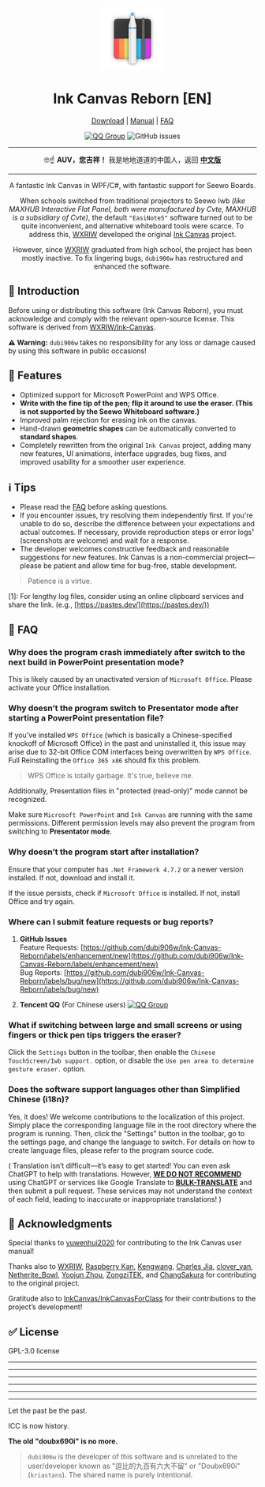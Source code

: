 <div align="center">

![LOGO](./Ink-Canvas-Reborn-Logo.png)

# Ink Canvas Reborn [EN]

[Download](https://github.com/dubi906w/Ink-Canvas-Reborn/releases/latest) | [Manual](https://github.com/dubi906w/Ink-Canvas-Reborn/blob/master/MANUAL.md) | [FAQ](https://github.com/dubi906w/Ink-Canvas-Reborn#FAQ)
  
[![QQ Group](https://img.shields.io/badge/-QQ_Group%20195404368-blue?style=flat&logo=TencentQQ)](https://qm.qq.com/q/PDfJCGLqwM)  ![GitHub issues](https://img.shields.io/github/issues/dubi906w/Ink-Canvas-Reborn?logo=github)

---

🤓☝️ **AUV，您吉祥！** 我是地地道道的中国人，返回 **[中文版](https://github.com/dubi906w/Ink-Canvas-Reborn)**

---

A fantastic Ink Canvas in WPF/C#, with fantastic support for Seewo Boards.

When schools switched from traditional projectors to Seewo Iwb *(like MAXHUB Interactive Flat Panel, both were manufactured by Cvte, MAXHUB is a subsidiary of Cvte)*, the default `"EasiNote5"` software turned out to be quite inconvenient, and alternative whiteboard tools were scarce. To address this, [WXRIW](https://github.com/WXRIW) developed the original [Ink Canvas](https://github.com/WXRIW/Ink-Canvas) project.

However, since [WXRIW](https://github.com/WXRIW) graduated from high school, the project has been mostly inactive. To fix lingering bugs, `dubi906w` has restructured and enhanced the software.

</div>

## 👀 Introduction

Before using or distributing this software (Ink Canvas Reborn), you must acknowledge and comply with the relevant open-source license. This software is derived from [WXRIW/Ink-Canvas](https://github.com/WXRIW/Ink-Canvas).


**⚠️ Warning:** `dubi906w` takes no responsibility for any loss or damage caused by using this software in public occasions!


## 🔧 Features

- Optimized support for Microsoft PowerPoint and WPS Office.
- **Write with the fine tip of the pen; flip it around to use the eraser. (This is not supported by the Seewo Whiteboard software.)**
- Improved palm rejection for erasing ink on the canvas.
- Hand-drawn **geometric shapes** can be automatically converted to **standard shapes**.
- Completely rewritten from the original `Ink Canvas` project, adding many new features, UI animations, interface upgrades, bug fixes, and improved usability for a smoother user experience.

## ℹ️ Tips

- Please read the [FAQ](https://github.com/WXRIW/Ink-Canvas#FAQ) before asking questions.
- If you encounter issues, try resolving them independently first. If you're unable to do so, describe the difference between your expectations and actual outcomes. If necessary, provide reproduction steps or error logs¹ (screenshots are welcome) and wait for a response.
- The developer welcomes constructive feedback and reasonable suggestions for new features. Ink Canvas is a non-commercial project—please be patient and allow time for bug-free, stable development.

> Patience is a virtue.

[1]: For lengthy log files, consider using an online clipboard services and share the link. (e.g., [https://pastes.dev/](https://pastes.dev/))

## 📗 FAQ

### Why does the program crash immediately after switch to the next build in PowerPoint presentation mode?

This is likely caused by an unactivated version of `Microsoft Office`. Please activate your Office installation.

### Why doesn’t the program switch to Presentator mode after starting a PowerPoint presentation file?

If you've installed `WPS Office` (which is basically a Chinese-specified knockoff of Microsoft Office) in the past and uninstalled it, this issue may arise due to 32-bit Office COM interfaces being overwritten by `WPS Office`. Full Reinstalling the  `Office 365 x86` should fix this problem.

> WPS Office is totally garbage. It's true, believe me.

Additionally, Presentation files in "protected (read-only)" mode cannot be recognized.

Make sure `Microsoft PowerPoint` and `Ink Canvas` are running with the same permissions. Different permission levels may also prevent the program from switching to **Presentator mode**.

### Why doesn’t the program start after installation?

Ensure that your computer has `.Net Framework 4.7.2` or a newer version installed. If not, download and install it.

If the issue persists, check if `Microsoft Office` is installed. If not, install Office and try again.

### Where can I submit feature requests or bug reports?

1. **GitHub Issues**  
   Feature Requests: [https://github.com/dubi906w/Ink-Canvas-Reborn/labels/enhancement/new](https://github.com/dubi906w/Ink-Canvas-Reborn/labels/enhancement/new)  
   Bug Reports: [https://github.com/dubi906w/Ink-Canvas-Reborn/labels/bug/new](https://github.com/dubi906w/Ink-Canvas-Reborn/labels/bug/new)

2. **Tencent QQ** (For Chinese users) 
   [![QQ Group](https://img.shields.io/badge/-%E4%BA%A4%E6%B5%81%E7%BE%A4%20195404368-blue?style=flat&logo=TencentQQ)](https://qm.qq.com/q/PDfJCGLqwM)

### What if switching between large and small screens or using fingers or thick pen tips triggers the eraser?

Click the `Settings` button in the toolbar, then enable the `Chinese TouchScreen/Iwb support.` option, or disable the `Use pen area to determine gesture eraser.` option.

### Does the software support languages other than Simplified Chinese (i18n)?

Yes, it does! We welcome contributions to the localization of this project. Simply place the corresponding language file in the root directory where the program is running. Then, click the "Settings" button in the toolbar, go to the settings page, and change the language to switch. For details on how to create language files, please refer to the program source code.

( Translation isn’t difficult—it’s easy to get started! You can even ask ChatGPT to help with translations. However, **<u>WE DO NOT RECOMMEND</u>** using ChatGPT or services like Google Translate to **<u>BULK-TRANSLATE</u>** and then submit a pull request. These services may not understand the context of each field, leading to inaccurate or inappropriate translations! )


## 🙏 Acknowledgments

Special thanks to [yuwenhui2020](https://github.com/yuwenhui2020) for contributing to the Ink Canvas user manual!

Thanks also to [WXRIW](https://github.com/WXRIW), [Raspberry Kan](https://github.com/Raspberry-Monster), [Kengwang](https://github.com/kengwang), [Charles Jia](https://github.com/jiajiaxd), [clover_yan](https://github.com/clover-yan), [Netherite_Bowl](https://github.com/NetheriteBowl), [Yoojun Zhou](https://github.com/NotYoojun), [ZongziTEK](https://github.com/STBBRD), and [ChangSakura](https://github.com/ChangSakura) for contributing to the original project.

Gratitude also to [InkCanvas/InkCanvasForClass](https://github.com/InkCanvas/InkCanvasForClass) for their contributions to the project’s development!

## ✅ License

GPL-3.0 license

---
---
---
---
---
---

Let the past be the past.

ICC is now history. 

**The old "doubx690i" is no more.**

> `dubi906w` is the developer of this software and is unrelated to the user/developer known as "逗比的九百有六大不留" or "Doubx690i" (`kriastans`). The shared name is purely intentional.